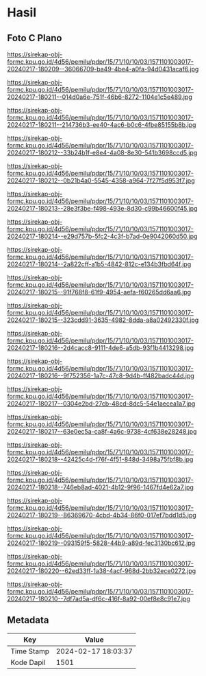 # Hasil

## Foto C Plano

https://sirekap-obj-formc.kpu.go.id/4d56/pemilu/pdpr/15/71/10/10/03/1571101003017-20240217-180209--36066709-ba49-4be4-a0fa-94d0431acaf6.jpg

https://sirekap-obj-formc.kpu.go.id/4d56/pemilu/pdpr/15/71/10/10/03/1571101003017-20240217-180211--014d0a6e-751f-46b6-8272-1104e1c5e489.jpg

https://sirekap-obj-formc.kpu.go.id/4d56/pemilu/pdpr/15/71/10/10/03/1571101003017-20240217-180211--214736b3-ee40-4ac6-b0c6-4fbe85155b8b.jpg

https://sirekap-obj-formc.kpu.go.id/4d56/pemilu/pdpr/15/71/10/10/03/1571101003017-20240217-180212--33b24b1f-e8e4-4a08-8e30-541b3698ccd5.jpg

https://sirekap-obj-formc.kpu.go.id/4d56/pemilu/pdpr/15/71/10/10/03/1571101003017-20240217-180212--0b21b4a0-5545-4358-a964-7f27f5d953f7.jpg

https://sirekap-obj-formc.kpu.go.id/4d56/pemilu/pdpr/15/71/10/10/03/1571101003017-20240217-180213--28e3f3be-f498-493e-8d30-c99b46600f45.jpg

https://sirekap-obj-formc.kpu.go.id/4d56/pemilu/pdpr/15/71/10/10/03/1571101003017-20240217-180214--e29d757b-5fc2-4c3f-b7ad-0e9042060d50.jpg

https://sirekap-obj-formc.kpu.go.id/4d56/pemilu/pdpr/15/71/10/10/03/1571101003017-20240217-180214--2a822cff-a1b5-4842-812c-e134b3fbd64f.jpg

https://sirekap-obj-formc.kpu.go.id/4d56/pemilu/pdpr/15/71/10/10/03/1571101003017-20240217-180215--91f768f8-61f9-4954-aefa-f60265dd6aa6.jpg

https://sirekap-obj-formc.kpu.go.id/4d56/pemilu/pdpr/15/71/10/10/03/1571101003017-20240217-180215--323cdd91-3635-4982-8dda-a8a02492330f.jpg

https://sirekap-obj-formc.kpu.go.id/4d56/pemilu/pdpr/15/71/10/10/03/1571101003017-20240217-180216--2d4cacc8-9111-4de6-a5db-93f1b4413298.jpg

https://sirekap-obj-formc.kpu.go.id/4d56/pemilu/pdpr/15/71/10/10/03/1571101003017-20240217-180216--9f752356-1a7c-47c8-9d4b-ff482badc44d.jpg

https://sirekap-obj-formc.kpu.go.id/4d56/pemilu/pdpr/15/71/10/10/03/1571101003017-20240217-180217--0304e2bd-27cb-48cd-8dc5-54e1aecea1a7.jpg

https://sirekap-obj-formc.kpu.go.id/4d56/pemilu/pdpr/15/71/10/10/03/1571101003017-20240217-180217--63e0ec5a-ca8f-4a6c-9738-4cf638e28248.jpg

https://sirekap-obj-formc.kpu.go.id/4d56/pemilu/pdpr/15/71/10/10/03/1571101003017-20240217-180218--42425c4d-f76f-4f51-848d-3498a75fbf8b.jpg

https://sirekap-obj-formc.kpu.go.id/4d56/pemilu/pdpr/15/71/10/10/03/1571101003017-20240217-180218--746eb8ad-4021-4b12-9f96-1467fd4e62a7.jpg

https://sirekap-obj-formc.kpu.go.id/4d56/pemilu/pdpr/15/71/10/10/03/1571101003017-20240217-180219--86369670-4cbd-4b34-86f0-017ef7bdd1d5.jpg

https://sirekap-obj-formc.kpu.go.id/4d56/pemilu/pdpr/15/71/10/10/03/1571101003017-20240217-180219--093159f5-5828-44b9-a89d-fec3130bc612.jpg

https://sirekap-obj-formc.kpu.go.id/4d56/pemilu/pdpr/15/71/10/10/03/1571101003017-20240217-180220--62ed33ff-1a38-4acf-968d-2bb32ece0272.jpg

https://sirekap-obj-formc.kpu.go.id/4d56/pemilu/pdpr/15/71/10/10/03/1571101003017-20240217-180210--7df7ad5a-df6c-416f-8a92-00ef8e8c91e7.jpg


## Metadata

| Key        | Value               |
| ---------- | ------------------- |
| Time Stamp | 2024-02-17 18:03:37 |
| Kode Dapil | 1501                |



